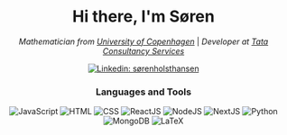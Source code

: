 <div align="center">
<h1> Hi there, I'm Søren</h1>

<p><em>Mathematician from <a href="https://www.ku.dk/english/">University of Copenhagen</a></em> | <em>Developer at <a href="https://www.tcs.com/">Tata Consultancy Services</a></em></p>


[![Linkedin: sørenholsthansen](https://img.shields.io/badge/-Søren_Holst_Hansen-blue?style=for-the-badge&logo=Linkedin&logoColor=white&link=https://www.linkedin.com/in/søren-holst-hansen/)](https://www.linkedin.com/in/søren-holst-hansen/)
<!--
[![GitHub Soren Holst Hansen](https://img.shields.io/github/followers/SorenHolstHansen?label=follow&style=social)](https://github.com/SorenHolstHansen)
-->

<h3>Languages and Tools</h3>

<img src="https://img.shields.io/badge/JavaScript-333?style=for-the-badge&logo=JavaScript&logoColor=F7DF1E" alt="JavaScript">
<img src="https://img.shields.io/badge/HTML-333?style=for-the-badge&logo=HTML5&logoColor=E34F26" alt="HTML">
<img src="https://img.shields.io/badge/CSS-333?style=for-the-badge&logo=CSS3&logoColor=1572B6" alt="CSS">
<img src="https://img.shields.io/badge/React-333?style=for-the-badge&logo=React&logoColor=61DAFB" alt="ReactJS">
<img src="https://img.shields.io/badge/Node.js-333?style=for-the-badge&logo=Node.js&logoColor=339933" alt="NodeJS">
<img src="https://img.shields.io/badge/Next.js-333?style=for-the-badge&logo=Next.js&logoColor=000" alt="NextJS">
<img src="https://img.shields.io/badge/Python-333?style=for-the-badge&logo=Python&logoColor=3776AB" alt="Python">
<img src="https://img.shields.io/badge/MondoDB-333?style=for-the-badge&logo=MongoDB&logoColor=47A248" alt="MongoDB">
<img src="https://img.shields.io/badge/LaTeX-333?style=for-the-badge&logo=LaTeX&logoColor=008080" alt="LaTeX">

</div>
<!--
**SorenHolstHansen/SorenHolstHansen** is a ✨ _special_ ✨ repository because its `README.md` (this file) appears on your GitHub profile.

Here are some ideas to get you started:

- 🔭 I’m currently working on ...
- 🌱 I’m currently learning ...
- 👯 I’m looking to collaborate on ...
- 🤔 I’m looking for help with ...
- 💬 Ask me about ...
- 📫 How to reach me: ...
- 😄 Pronouns: ...
- ⚡ Fun fact: ...
-->

